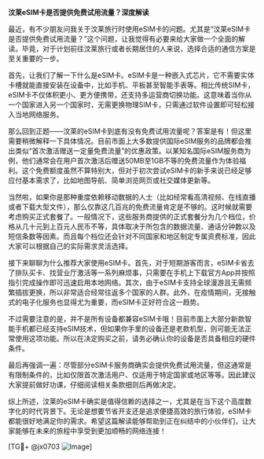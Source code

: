 **汶莱eSIM卡是否提供免费试用流量？深度解读**

最近，有不少朋友问我关于汶莱旅行时使用eSIM卡的问题。尤其是“汶莱eSIM卡是否提供免费试用流量？”这个问题，让我觉得有必要来给大家做一个全面的解读。毕竟，对于计划前往汶莱旅行或者长期居住的人来说，选择合适的通信方案是至关重要的一步。

首先，让我们了解一下什么是eSIM卡。eSIM卡是一种嵌入式芯片，它不需要实体卡槽就能直接安装在设备中，比如手机、平板甚至智能手表等。相比传统SIM卡，eSIM卡不仅体积更小、更方便携带，还支持多运营商切换功能。这意味着当你从一个国家进入另一个国家时，无需更换物理SIM卡，只需通过软件设置即可轻松接入当地网络服务。

那么回到正题——汶莱的eSIM卡到底有没有免费试用流量呢？答案是有！但这里需要稍微解释一下具体情况。目前市面上大多数提供国际eSIM服务的品牌都会推出类似“首次激活赠送一定量免费流量”的优惠政策。以某知名国际eSIM服务商为例，他们通常会在用户首次激活后赠送50MB至1GB不等的免费流量作为体验福利。这个免费额度虽然不算特别大，但对于初次尝试eSIM卡的新手来说已经足够应付基本需求了，比如地图导航、简单浏览网页或社交媒体更新等。

当然啦，如果你是那种重度依赖移动数据的人士（比如经常看高清视频、在线直播或者下载大型文件），那么仅靠这几百兆的免费流量肯定是不够的。这时候就需要考虑购买正式套餐了。一般情况下，这些服务商提供的正式套餐分为几个档位，价格从几十元到上百元人民币不等，具体取决于所包含的数据流量、通话分钟数以及短信条数等因素。而且每个档位还会针对不同国家和地区制定专属资费标准，因此大家可以根据自己的实际需求灵活选择。

接下来聊聊为什么推荐大家使用eSIM卡。首先，对于短期游客而言，eSIM卡省去了排队买卡、找营业厅激活等一系列麻烦事，只需要在手机上下载官方App并按照指引完成操作即可迅速启用本地网络。其次，由于eSIM卡支持全球漫游且无需频繁插拔更换，所以非常适合经常往返多个国家的人群。此外，在疫情期间，无接触式的电子化服务也显得尤为重要，而eSIM卡正好符合这一趋势。

不过需要注意的是，并不是所有设备都兼容eSIM卡哦！目前市面上大部分新款智能手机都已经支持eSIM技术，但如果你手里的设备还是老款机型，则可能无法正常使用这项功能。所以在决定购买之前，请务必确认你的设备是否具备相应的硬件条件。

最后再强调一遍：尽管部分eSIM卡服务商确实会提供免费试用流量，但这通常是有限制条件的，比如仅限首次激活用户、仅适用于特定国家或地区等等。因此建议大家提前做好功课，仔细阅读相关条款细则后再做决定。

综上所述，汶莱的eSIM卡确实是值得信赖的选择之一，尤其是在当下这个高度数字化的时代背景下。无论是想要节省开支还是追求便捷高效的旅行体验，eSIM卡都能很好地满足你的需求。希望这篇解读能够帮助到正在纠结中的小伙伴们，让大家能够在未来的旅程中享受到更加顺畅的网络连接！

[TG💪+ @jx0703 ![Image](https://github.com/user-attachments/assets/dbca1d08-cadb-493c-b0ec-ad6f7a83f270)]